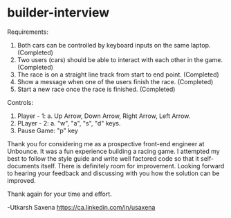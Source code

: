 # builder-interview

Requirements:
1.	Both cars can be controlled by keyboard inputs on the same laptop. (Completed)
2.	Two users (cars) should be able to interact with each other in the game. (Completed)
3.	The race is on a straight line track from start to end point. (Completed)
4.	Show a message when one of the users finish the race. (Completed)
5.	Start a new race once the race is finished. (Completed)

Controls:
1. Player - 1:
  a. Up Arrow, Down Arrow, Right Arrow, Left Arrow.
2. PLayer - 2:
  a. "w", "a", "s", "d" keys.
3. Pause Game: "p" key


Thank you for considering me as a prospective front-end engineer at Unbounce. It was a fun experience building a racing game.
I attempted my best to follow the style guide and write well factored code so that it self-documents itself. There is definitely room
for improvement. Looking forward to hearing your feedback and discussing with you how the solution can be improved.

Thank again for your time and effort.

-Utkarsh Saxena
https://ca.linkedin.com/in/usaxena
